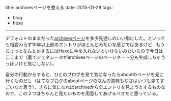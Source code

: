 title: archivesページを整える
date: 2015-01-28
tags:
- blog
- hexo
---

デフォルトのままだった[archivesページ][1]を多少見通しのいい形にした。といっても相変わらず10年以上前のエントリがほとんどみたいな感じではあるけど…もうちょっとなんとかするにはHexoに手を入れないといけないみたいなので今日はここまで（裏でジェネレータがarchivesページのページネート分も生成しちゃうっぽいけど気にしない）。

自分の行動からすると、ひとのブログを見て気になったらaboutのページを見に行くものだし（はてなブログのaboutページのなんの意味もなさはいつも見てすごいなと思う）、さらに気になればarchiveから全エントリを見ようとするものなので、この２つはちゃんと見たいものを用意してあげるべきだと思っている。

[1]:	/archives